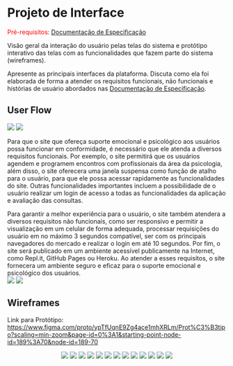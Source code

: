 
# Projeto de Interface

<span style="color:red">Pré-requisitos: <a href="2-Especificação do Projeto.md"> Documentação de Especificação</a></span>

Visão geral da interação do usuário pelas telas do sistema e protótipo interativo das telas com as funcionalidades que fazem parte do sistema (wireframes).

 Apresente as principais interfaces da plataforma. Discuta como ela foi elaborada de forma a atender os requisitos funcionais, não funcionais e histórias de usuário abordados nas <a href="2-Especificação do Projeto.md"> Documentação de Especificação</a>.

## User Flow


<div>
 <img src="https://user-images.githubusercontent.com/123635086/233860883-78f67de8-a529-4c3d-8e6e-b852f12bb4f9.jpg">
 <img src="https://user-images.githubusercontent.com/127910122/233854931-19596c4e-4314-4a2c-af1a-aaaee1e55bfc.png">
 </div>

Para que o site que ofereça suporte emocional e psicológico aos usuários possa funcionar em conformidade, é necessário que ele atenda a diversos requisitos funcionais. Por exemplo, o site permitirá que os usuários agendem e programem encontros com profissionais da área da psicologia, além disso, o site oferecera uma janela suspensa como função de atalho para o usuário, para que ele possa acessar rapidamente as funcionalidades do site. Outras funcionalidades importantes incluem a possibilidade de o usuário realizar um login de acesso a todas as funcionalidades da aplicação e avaliação das consultas. 

Para garantir a melhor experiência para o usuário, o site também atendera a diversos requisitos não funcionais, como ser responsivo e permitir a visualização em um celular de forma adequada, processar requisições do usuário em no máximo 3 segundos compatível, ser com os principais navegadores do mercado e realizar o login em até 10 segundos. Por fim, o site será publicado em um ambiente acessível publicamente na Internet, como Repl.it, GitHub Pages ou Heroku. Ao atender a esses requisitos, o site fornecera um ambiente seguro e eficaz para o suporte emocional e psicológico dos usuários.  
 <img src="https://user-images.githubusercontent.com/123635086/233872884-c800b0d1-c2e3-415b-a57a-118cf496ccb4.png">
 <img src="https://user-images.githubusercontent.com/123635086/233871489-296c586b-878a-4aa6-a0b8-f0dd02a9a9ad.png">

## Wireframes

Link para Protótipo: https://www.figma.com/proto/ypTfUqnE9Zg4ace1mhXRLm/Prot%C3%B3tipo?scaling=min-zoom&page-id=0%3A1&starting-point-node-id=189%3A70&node-id=189-70
 
 <div Align="center">
 <img src="https://user-images.githubusercontent.com/123635086/233869790-22be3692-fbdd-421e-83e8-7ef3a71b6633.jpg">
 <img src="https://user-images.githubusercontent.com/123635086/233869787-04a5bfa7-dd71-4eae-a0c0-23d2b51fa0ac.jpg">
 <img src="https://user-images.githubusercontent.com/123635086/233869792-72596ef1-42a4-45c3-b54c-35795ea87075.jpg">
 <img src="https://user-images.githubusercontent.com/123635086/233869789-c87098e6-0f20-4677-a3a2-2fafd9d2b0c7.jpg">
 <img src="https://user-images.githubusercontent.com/123635086/233869781-d6c0709d-8962-4696-88b1-037ff71acaa9.jpg">
 <img src="https://user-images.githubusercontent.com/123635086/233869785-da855fe4-9149-4770-968c-efaa180604d8.jpg">
 <img src="https://user-images.githubusercontent.com/123635086/233869791-893f6de5-eee7-4ee2-8b77-be1bc4c06f10.jpg">
 <img src="https://user-images.githubusercontent.com/123635086/233869778-b2192e49-8bdb-424d-960c-658a46333e92.jpg">
 <img src="https://user-images.githubusercontent.com/123635086/233869783-e77a0507-b402-48e3-8d29-0b88361cab09.jpg">
 <img src="https://user-images.githubusercontent.com/123635086/233869774-173cc95d-71c4-47ee-bd84-1c2f0df28233.jpg">
 <img src="https://user-images.githubusercontent.com/123635086/233869786-c28f289f-cb57-4e67-aec1-c3ea32bda92d.jpg">
 <img src="https://user-images.githubusercontent.com/123635086/233869780-db2a0aad-00ae-4d30-8648-48d6906811d5.jpg">
 <img src="https://user-images.githubusercontent.com/123635086/233869784-63a3e064-d290-43aa-a0fb-eb0d919b0e8c.jpg">
 </div>


